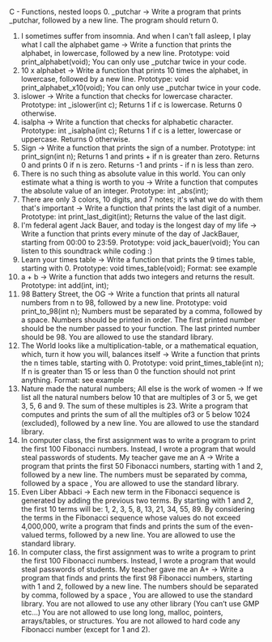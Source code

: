 C - Functions, nested loops
0. _putchar -> Write a program that prints _putchar, followed by a new line. The program should return 0.
1. I sometimes suffer from insomnia. And when I can't fall asleep, I play what I call the alphabet game -> Write a function that prints the alphabet, in lowercase, followed by a new line. Prototype: void print_alphabet(void); You can only use _putchar twice in your code.
2. 10 x alphabet -> Write a function that prints 10 times the alphabet, in lowercase, followed by a new line. Prototype: void print_alphabet_x10(void); You can only use _putchar twice in your code.
3. islower -> Write a function that checks for lowercase character. Prototype: int _islower(int c); Returns 1 if c is lowercase. Returns 0 otherwise. 
4. isalpha -> Write a function that checks for alphabetic character. Prototype: int _isalpha(int c); Returns 1 if c is a letter, lowercase or uppercase. Returns 0 otherwise.
5. Sign -> Write a function that prints the sign of a number. Prototype: int print_sign(int n); Returns 1 and prints + if n is greater than zero. Returns 0 and prints 0 if n is zero. Returns -1 and prints - if n is less than zero.
6. There is no such thing as absolute value in this world. You can only estimate what a thing is worth to you -> Write a function that computes the absolute value of an integer. Prototype: int _abs(int);
7. There are only 3 colors, 10 digits, and 7 notes; it's what we do with them that's important -> Write a function that prints the last digit of a number. Prototype: int print_last_digit(int); Returns the value of the last digit.
8. I'm federal agent Jack Bauer, and today is the longest day of my life -> Write a function that prints every minute of the day of JackBauer, starting from 00:00 to 23:59. Prototype: void jack_bauer(void); You can listen to this soundtrack while coding :)
9. Learn your times table -> Write a function that prints the 9 times table, starting with 0. Prototype: void times_table(void); Format: see example
10. a + b -> Write a function that adds two integers and returns the result. Prototype: int add(int, int);
11. 98 Battery Street, the OG -> Write a function that prints all natural numbers from n to 98, followed by a new line. Prototype: void print_to_98(int n); Numbers must be separated by a comma, followed by a space. Numbers should be printed in order. The first printed number should be the number passed to your function. The last printed number should be 98. You are allowed to use the standard library.
12. The World looks like a multiplication-table, or a mathematical equation, which, turn it how you will, balances itself -> Write a function that prints the n times table, starting with 0. Prototype: void print_times_table(int n); If n is greater than 15 or less than 0
the function should not print anything.
Format: see example
13. Nature made the natural numbers; All else is the work of women -> If we list all the natural numbers below 10 that are multiples of 3 or 5, we get 3, 5, 6 and 9. The sum of these multiples is 23. Write a program that computes and prints the sum of all the multiples of3 or 5 below 1024 (excluded), followed by a new line. You are allowed to use the standard library.
14. In computer class, the first assignment was to write a program to print the first 100 Fibonacci numbers. Instead, I wrote a program that would steal passwords of students. My teacher gave me an A -> Write a program that prints the first 50 Fibonacci numbers, starting with 1 and 2, followed by a new line. The numbers must be separated by comma, followed by a space , You are allowed to use the standard library.
15. Even Liber Abbaci -> Each new term in the Fibonacci sequence is generated by adding the previous two terms. By starting with 1 and 2, the first 10 terms will be: 1, 2, 3, 5, 8, 13, 21, 34, 55, 89. By considering the terms in the Fibonacci sequence whose values do not exceed 4,000,000, write a program that finds and prints the sum of the even-valued terms, followed by a new line. You are allowed to use the standard library.
16. In computer class, the first assignment was to write a program to print the first 100 Fibonacci numbers. Instead, I wrote a program that would steal passwords of students. My teacher gave me an A+ -> Write a program that finds and prints the first 98 Fibonacci numbers, starting with 1 and 2, followed by a new line. The numbers should be separated by comma, followed by a space ,
You are allowed to use the standard library. You are not allowed to use any other library (You can’t use GMP etc…) You are not allowed to use long long, malloc, pointers, arrays/tables, or structures.
You are not allowed to hard code any Fibonacci number (except for 1 and 2).
